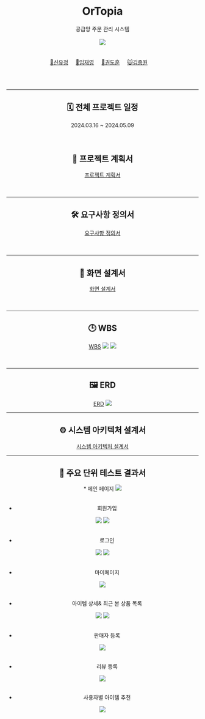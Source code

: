 <div align=center>

# OrTopia
공급망 주문 관리 시스템
<br>
<br>
<a href = "https://www.notion.so/c275b28e80d348438337a95a55b7bc56"><img src="https://img.shields.io/badge/Team Notion-ffffff?style=social&logo=Notion&logoColor=black" /></a>
<br>
<br>
<br>
[🤠신유정](https://github.com/yujeong-shin)&nbsp;&nbsp;&nbsp;&nbsp;&nbsp;[🐻임재영](https://github.com/Hi-Imjaeyoung)&nbsp;&nbsp;&nbsp;&nbsp;&nbsp;[🐼권도훈](https://github.com/kwondohoon1)&nbsp;&nbsp;&nbsp;&nbsp;&nbsp;[🐱김종원](https://github.com/Kimjongwon1)&nbsp;&nbsp;&nbsp;&nbsp;&nbsp;
</div>
<br>
<br>

---
<div align=center>
<h2> 🗓️ 전체 프로젝트 일정 </h2>
2024.03.16 ~ 2024.05.09
<br>
<br>
<br>
<h2>📝 프로젝트 계획서 </h2>
<a href="https://github.com/beyond-sw-camp/be03-fin-3team-OrTopia-OMS/blob/main/Docs/%ED%94%84%EB%A1%9C%EC%A0%9D%ED%8A%B8%20%EA%B3%84%ED%9A%8D%EC%84%9C.pdf">프로젝트 계획서</a>
</div>
<br>
<br>

---
<div align=center>
<h2> 🛠️ 요구사항 정의서 </h2>
<a href="https://github.com/yujeong-shin/OrTopia/blob/master/Docs/%EC%9A%94%EA%B5%AC%EC%82%AC%ED%95%AD%EC%A0%95%EC%9D%98%EC%84%9C.pdf">요구사항 정의서</a>
</div>
<br>
<br>

---
<div align=center>
<h2> 🎨 화면 설계서 </h2>
<a href="https://www.figma.com/file/LJ6RQlTleAg8cQPLwReTHm/3%EC%A1%B0?type=design&node-id=0-1&mode=design&t=87fYffD9wVwiXvXe-0">화면 설계서</a>
</div>
<br>
<br>

---
<div align=center>
<h2> 🕒 WBS </h2>
<a href="https://docs.google.com/spreadsheets/d/1CD0nicl3kXgS9II6lAFP7dmLQwqjgxOPLRZpEL5Bj7E/edit#gid=0">WBS</a>
<img src="https://github.com/beyond-sw-camp/be03-fin-3team-OrTopia-OMS/blob/main/Docs/WBS1.png?raw=true" />
<img src="https://github.com/beyond-sw-camp/be03-fin-3team-OrTopia-OMS/blob/main/Docs/WBS2.png?raw=true" />
</div>
<br>
<br>

---
<div align=center>
<h2> 🖼️ ERD </h2> 
<a href="https://app.diagrams.net/#G1V4hFe8kKqSb__3v7j4n1dP4GaezfI1jR#%7B%22pageId%22%3A%22zsw55LCCuFM0yS5R2fEg%22%7D">ERD</a>
<img src="https://github.com/beyond-sw-camp/be03-fin-3team-OrTopia-OMS/blob/main/Docs/ERD.png?raw=true" />
</div>

---
<div align=center>
<h2> ⚙️ 시스템 아키텍처 설계서 </h2>
<a href="https://github.com/yujeong-shin/OrTopia/blob/master/Docs/%EC%8B%9C%EC%8A%A4%ED%85%9C%20%EC%95%84%ED%82%A4%ED%85%8D%EC%B2%98%20%EC%84%A4%EA%B3%84%EC%84%9C/%EC%8B%9C%EC%8A%A4%ED%85%9C%20%EC%95%84%ED%82%A4%ED%85%8D%EC%B2%98%20%EC%84%A4%EA%B3%84%EC%84%9C.png">시스템 아키텍처 설계서</a>
</div>

---
<div align=center>
<h2> 🧩 주요 단위 테스트 결과서 </h2> 
* 메인 페이지
  
<img src="https://github.com/yujeong-shin/OrTopia/blob/master/Docs/%EC%A3%BC%EC%9A%94%20%EB%8B%A8%EC%9C%84%20%ED%85%8C%EC%8A%A4%ED%8A%B8%20%EA%B2%B0%EA%B3%BC%EC%84%9C/%EB%A1%9C%EA%B7%B8%EC%9D%B8%20%EC%A0%84%20%EB%A9%94%EC%9D%B8%20%ED%99%94%EB%A9%B4.JPG" />
<br>
<br>

* 회원가입

<img src="https://github.com/yujeong-shin/OrTopia/blob/master/Docs/%EC%A3%BC%EC%9A%94%20%EB%8B%A8%EC%9C%84%20%ED%85%8C%EC%8A%A4%ED%8A%B8%20%EA%B2%B0%EA%B3%BC%EC%84%9C/%ED%9A%8C%EC%9B%90%EA%B0%80%EC%9E%85%20%ED%99%94%EB%A9%B4.JPG" />
<img src="[https://github.com/beyond-sw-camp/be03-fin-3team-OrTopia-OMS/blob/main/Docs/ERD.png?raw=true](https://github.com/yujeong-shin/OrTopia/blob/master/Docs/%EC%A3%BC%EC%9A%94%20%EB%8B%A8%EC%9C%84%20%ED%85%8C%EC%8A%A4%ED%8A%B8%20%EA%B2%B0%EA%B3%BC%EC%84%9C/%ED%9A%8C%EC%9B%90%EA%B0%80%EC%9E%85.JPG)" />
<br>
<br>

* 로그인
  
<img src="https://github.com/yujeong-shin/OrTopia/blob/master/Docs/%EC%A3%BC%EC%9A%94%20%EB%8B%A8%EC%9C%84%20%ED%85%8C%EC%8A%A4%ED%8A%B8%20%EA%B2%B0%EA%B3%BC%EC%84%9C/%EB%A1%9C%EA%B7%B8%EC%9D%B8%20%ED%99%94%EB%A9%B4.JPG" />
<img src="[https://github.com/beyond-sw-camp/be03-fin-3team-OrTopia-OMS/blob/main/Docs/ERD.png?raw=true](https://github.com/yujeong-shin/OrTopia/blob/master/Docs/%EC%A3%BC%EC%9A%94%20%EB%8B%A8%EC%9C%84%20%ED%85%8C%EC%8A%A4%ED%8A%B8%20%EA%B2%B0%EA%B3%BC%EC%84%9C/%EB%A1%9C%EA%B7%B8%EC%9D%B8.JPG)" />
<br>
<br>

* 마이페이지
  
<img src="https://github.com/yujeong-shin/OrTopia/blob/master/Docs/%EC%A3%BC%EC%9A%94%20%EB%8B%A8%EC%9C%84%20%ED%85%8C%EC%8A%A4%ED%8A%B8%20%EA%B2%B0%EA%B3%BC%EC%84%9C/%EB%A7%88%EC%9D%B4%ED%8E%98%EC%9D%B4%EC%A7%80.JPG" />
<br>
<br>

* 아이템 상세& 최근 본 상품 목록
  
<img src="https://github.com/yujeong-shin/OrTopia/blob/master/Docs/%EC%A3%BC%EC%9A%94%20%EB%8B%A8%EC%9C%84%20%ED%85%8C%EC%8A%A4%ED%8A%B8%20%EA%B2%B0%EA%B3%BC%EC%84%9C/%EC%95%84%EC%9D%B4%ED%85%9C%20%EC%83%81%EC%84%B8.JPG" />
<img src="https://github.com/yujeong-shin/OrTopia/blob/master/Docs/%EC%A3%BC%EC%9A%94%20%EB%8B%A8%EC%9C%84%20%ED%85%8C%EC%8A%A4%ED%8A%B8%20%EA%B2%B0%EA%B3%BC%EC%84%9C/%EC%95%84%EC%9D%B4%ED%85%9C%20%EC%83%9D%EC%84%B1.JPG" />
<br>
<br>

* 판매자 등록
  
<img src="https://github.com/yujeong-shin/OrTopia/blob/master/Docs/%EC%A3%BC%EC%9A%94%20%EB%8B%A8%EC%9C%84%20%ED%85%8C%EC%8A%A4%ED%8A%B8%20%EA%B2%B0%EA%B3%BC%EC%84%9C/%EC%85%80%EB%9F%AC%EB%93%B1%EB%A1%9D.JPG" />
<br>
<br>

* 리뷰 등록
  
<img src="https://github.com/yujeong-shin/OrTopia/blob/master/Docs/%EC%A3%BC%EC%9A%94%20%EB%8B%A8%EC%9C%84%20%ED%85%8C%EC%8A%A4%ED%8A%B8%20%EA%B2%B0%EA%B3%BC%EC%84%9C/%EB%A6%AC%EB%B7%B0%EB%93%B1%EB%A1%9D.JPG" />
<br>
<br>

* 사용자별 아이템 추천

<img src="https://github.com/yujeong-shin/OrTopia/blob/master/Docs/%EC%A3%BC%EC%9A%94%20%EB%8B%A8%EC%9C%84%20%ED%85%8C%EC%8A%A4%ED%8A%B8%20%EA%B2%B0%EA%B3%BC%EC%84%9C/%EC%82%AC%EC%9A%A9%EC%9E%90%EB%B3%84%20%EC%95%84%EC%9D%B4%ED%85%9C%20%EC%B6%94%EC%B2%9C.png" />
</div>
<br>
<br>
